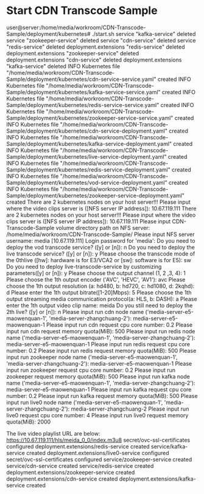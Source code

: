 # Start CDN Transcode Sample
user@server:/home/media/workroom/CDN-Transcode-Sample/deployment/kubernetes# ./start.sh
service "kafka-service" deleted
service "zookeeper-service" deleted
service "cdn-service" deleted
service "redis-service" deleted
deployment.extensions "redis-service" deleted
deployment.extensions "zookeeper-service" deleted
deployment.extensions "cdn-service" deleted
deployment.extensions "kafka-service" deleted
INFO Kubernetes file "/home/media/workroom/CDN-Transcode-Sample/deployment/kubernetes/cdn-service-service.yaml" created
INFO Kubernetes file "/home/media/workroom/CDN-Transcode-Sample/deployment/kubernetes/kafka-service-service.yaml" created
INFO Kubernetes file "/home/media/workroom/CDN-Transcode-Sample/deployment/kubernetes/redis-service-service.yaml" created
INFO Kubernetes file "/home/media/workroom/CDN-Transcode-Sample/deployment/kubernetes/zookeeper-service-service.yaml" created
INFO Kubernetes file "/home/media/workroom/CDN-Transcode-Sample/deployment/kubernetes/cdn-service-deployment.yaml" created
INFO Kubernetes file "/home/media/workroom/CDN-Transcode-Sample/deployment/kubernetes/kafka-service-deployment.yaml" created
INFO Kubernetes file "/home/media/workroom/CDN-Transcode-Sample/deployment/kubernetes/live-service-deployment.yaml" created
INFO Kubernetes file "/home/media/workroom/CDN-Transcode-Sample/deployment/kubernetes/redis-service-deployment.yaml" created
INFO Kubernetes file "/home/media/workroom/CDN-Transcode-Sample/deployment/kubernetes/vod-service-deployment.yaml" created
INFO Kubernetes file "/home/media/workroom/CDN-Transcode-Sample/deployment/kubernetes/zookeeper-service-deployment.yaml" created
There are 2 kubernetes nodes on your host server!!!
Please input where the video clips server is ([NFS server IP address]): 10.67.119.111
There are 2 kubernetes nodes on your host server!!!
Please input where the video clips server is ([NFS server IP address]): 10.67.119.111
Please input CDN-Transcode-Sample volume directory path on NFS server: /home/media/workroom/CDN-Transcode-Sample/
Please input NFS server username: media
[10.67.119.111] Login password for 'media':
Do you need to deploy the vod transcode service? ([y] or [n]): n
Do you need to deploy the live transcode service? ([y] or [n]): y
Please choose the transcode mode of the 0thlive ([hw]: hardware is for E3/VCA2 or [sw]: software is for E5): sw
Do you need to deploy live-transcode-service by customizing parameters([y] or [n]): y
Please choose the output channel (1, 2 ,3, 4): 1
Please choose the 1th output encoder ('AVC', 'HEVC', 'AV1'): avc
Please choose the 1th output resolution (a: hd480, b: hd720, c: hd1080, d: 2kqhd): d
Please enter the 1th output bitrate([1-20]Mbps): 5
Please choose the 1th output streaming media communication protocol(a: HLS, b: DASH): a
Please enter the 1th output video clip name: meida
Do you still need to deploy the 2th live? ([y] or [n]): n
Please input run cdn node name ('media-server-e5-maowenquan-1', 'media-server-zhangchuang-2'): media-server-e5-maowenquan-1
Please input run cdn request cpu core number: 0.2
Please input run cdn request memory quota(MiB): 500
Please input run redis node name ('media-server-e5-maowenquan-1', 'media-server-zhangchuang-2'): media-server-e5-maowenquan-1
Please input run redis request cpu core number: 0.2
Please input run redis request memory quota(MiB): 500
Please input run zookeeper node name ('media-server-e5-maowenquan-1', 'media-server-zhangchuang-2'): media-server-e5-maowenquan-1
Please input run zookeeper request cpu core number: 0.2
Please input run zookeeper request memory quota(MiB): 500
Please input run kafka node name ('media-server-e5-maowenquan-1', 'media-server-zhangchuang-2'): media-server-e5-maowenquan-1
Please input run kafka request cpu core number: 0.2
Please input run kafka request memory quota(MiB): 500
Please input run live0 node name ('media-server-e5-maowenquan-1', 'media-server-zhangchuang-2'): media-server-zhangchuang-2
Please input run live0 request cpu core number: 4
Please input run live0 request memory quota(MiB): 2000

The live video playlist URL are below:
https://10.67.119.111/hls/meida_0_0/index.m3u8
secret/ovc-ssl-certificates configured
deployment.extensions/redis-service created
service/kafka-service created
deployment.extensions/live0-service configured
secret/ovc-ssl-certificates configured
service/zookeeper-service created
service/cdn-service created
service/redis-service created
deployment.extensions/zookeeper-service created
deployment.extensions/cdn-service created
deployment.extensions/kafka-service created

